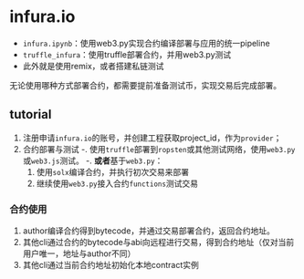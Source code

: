 # infura.io

- `infura.ipynb`：使用web3.py实现合约编译部署与应用的统一pipeline
- `truffle_infura`：使用truffle部署合约，并用web3.py测试
- 此外就是使用remix，或者搭建私链测试

无论使用哪种方式部署合约，都需要提前准备测试币，实现交易后完成部署。

## tutorial

1. 注册申请`infura.io`的账号，并创建工程获取project_id，作为`provider`；
2. 合约部署与测试
  -. 使用`truffle`部署到`ropsten`或其他测试网络，使用`web3.py`或`web3.js`测试。
  -. **或者**基于`web3.py`：
    1. 使用`solx`编译合约，并执行初次交易来部署
    2. 继续使用`web3.py`接入合约`functions`测试交易

### 合约使用

1. author编译合约得到bytecode，并通过交易部署合约，返回合约地址。
2. 其他cli通过合约的bytecode与abi向远程进行交易，得到合约地址（仅对当前用户唯一，地址与author不同）
3. 其他cli通过当前合约地址初始化本地contract实例
